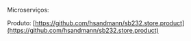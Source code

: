 

Microserviços:

Produto:
[https://github.com/hsandmann/sb232.store.product](https://github.com/hsandmann/sb232.store.product)
